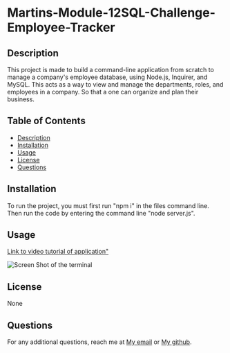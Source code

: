 # Martins-Module-12SQL-Challenge-Employee-Tracker

## Description
This project is made to build a command-line application from scratch to manage a company's employee database, using Node.js, Inquirer, and MySQL.
This acts as a way to view and manage the departments, roles, and employees in a company. So that a one can organize and plan their business.

## Table of Contents 
- [Description](#description)
- [Installation](#installation)
- [Usage](#usage)
- [License](#license)
- [Questions](#questions)

## Installation

To run the project, you must first run "npm i" in the files command line. Then run the code by entering the command line "node server.js".

## Usage
     
<a href=""> Link to video tutorial of application"</a>

<img src="" alt="Screen Shot of the terminal"/>

## License

None

## Questions

For any additional questions, reach me at <a href="martinapopot@gmail.com">My email</a> or <a href="https://github.com/mardyyy">My github</a>.
